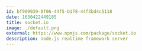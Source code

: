 ```yaml
---
id: bf909939-0f06-44f5-b178-44f3bd4c5118
date: 1630422449185
title: socket.io
image: ./default.png
external: https://www.npmjs.com/package/socket.io
description: node.js realtime framework server
---
```

